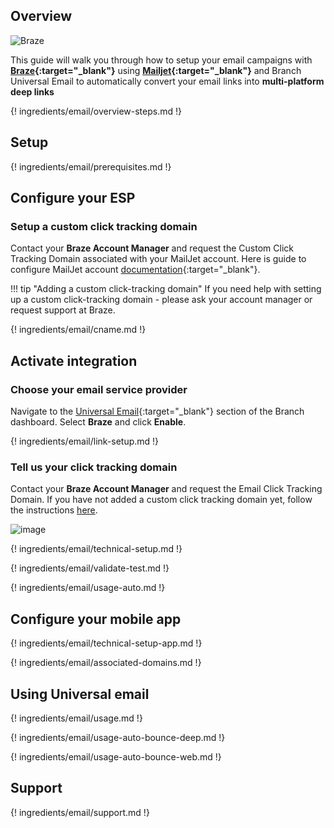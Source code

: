## Overview

![Braze](/_assets/img/pages/email/braze/braze.png)

This guide will walk you through how to setup your email campaigns with **[Braze](https://www.braze.com/){:target="\_blank"}** using **[Mailjet](https://www.mailjet.com/){:target="\_blank"}**  and Branch Universal Email to automatically convert your email links into **multi-platform deep links**

{! ingredients/email/overview-steps.md !}

## Setup

{! ingredients/email/prerequisites.md !}

## Configure your ESP

### Setup a custom click tracking domain

Contact your **Braze Account Manager** and request the Custom Click Tracking Domain associated with your MailJet account. Here is guide to configure MailJet account [documentation](/pages/emails/mailjet/#configure-your-esp/){:target="\_blank"}.

!!! tip "Adding a custom click-tracking domain"
    If you need help with setting up a custom click-tracking domain - please ask your account manager or request support at Braze.

{! ingredients/email/cname.md !}

## Activate integration

### Choose your email service provider

Navigate to the [Universal Email](https://dashboard.branch.io/email){:target="\_blank"} section of the Branch dashboard. Select **Braze** and click **Enable**.

{! ingredients/email/link-setup.md !}

### Tell us your click tracking domain

Contact your **Braze Account Manager** and request the Email Click Tracking Domain. If you have not added a custom click tracking domain yet, follow the instructions [here](#setup-a-custom-click-tracking-domain).

![image](/_assets/img/pages/email/braze/setup-config.png)

{! ingredients/email/technical-setup.md !}

{! ingredients/email/validate-test.md !}

{! ingredients/email/usage-auto.md !}

## Configure your mobile app

{! ingredients/email/technical-setup-app.md !}

{! ingredients/email/associated-domains.md !}

## Using Universal email

{! ingredients/email/usage.md !}

{! ingredients/email/usage-auto-bounce-deep.md !}

{! ingredients/email/usage-auto-bounce-web.md !}


## Support

{! ingredients/email/support.md !}
